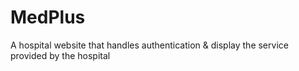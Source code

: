 # MedPlus
A hospital website that handles authentication &amp; display the service provided by the hospital
